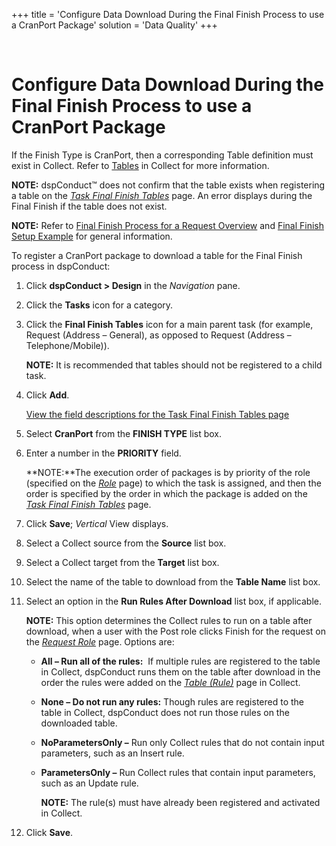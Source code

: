 +++
title = 'Configure Data Download During the Final Finish Process to use a CranPort Package'
solution = 'Data Quality'
+++

 

# Configure Data Download During the Final Finish Process to use a CranPort Package

If the Finish Type is CranPort, then a corresponding Table definition
must exist in Collect. Refer to
[Tables](../../../Platform/Collect/Use_Cases/Register_and_Use_Tables.htm)
in Collect for more information.

<span style="font-weight: bold;">NOTE:</span> dspConduct™ does not
confirm that the table exists when registering a table on the
<span style="font-style: italic;">[Task Final Finish
Tables](../Page_Desc/Task_Final_Finish_Tables_H.htm)</span> page. An
error displays during the Final Finish if the table does not exist.

<span style="font-weight: bold;">NOTE:</span> Refer to [Final Finish
Process for a Request
Overview](Final_Finish_Process_for_a_Request_Overview.htm) and [Final
Finish Setup Example](Final_Finish_Setup_Example.htm) for general
information.

To register a CranPort package to download a table for the Final Finish
process in dspConduct:

1.  Click **dspConduct \> Design** in the *Navigation* pane.

2.  Click the **Tasks** icon for a category.

3.  Click the **Final Finish Tables** icon for a main parent task (for
    example, Request (Address – General), as opposed to Request (Address
    – Telephone/Mobile)).
    
    **NOTE:** It is recommended that tables should not be registered to
    a child task.

4.  Click <span style="font-weight: bold;">Add</span>.
    
    [View the field descriptions for the Task Final Finish Tables
    page](../Page_Desc/Task_Final_Finish_Tables_H.htm)

5.  Select <span style="font-weight: bold;">CranPort</span> from the
    <span style="font-weight: bold;">FINISH TYPE</span> list box.

6.  Enter a number in the
    <span style="font-weight: bold;">PRIORITY</span> field.
    
    **NOTE:**The execution order of packages is by priority of the role
    (specified on the
    <span style="font-style: italic;">[Role](../Page_Desc/Role_H_dspConduct.htm)</span>
    page) to which the task is assigned, and then the order is specified
    by the order in which the package is added on the
    <span style="font-style: italic;">[Task Final Finish
    Tables](../Page_Desc/Task_Final_Finish_Tables_H.htm)</span> page.

7.  Click **Save**; <span style="font-style: italic;">Vertical</span>
    View displays.

8.  Select a Collect source from the **Source** list box.

9.  Select a Collect target from the **Target** list box.

10. Select the name of the table to download from the **Table Name**
    list box.

11. Select an option in the **Run Rules After Download** list box, if
    applicable.
    
    **NOTE:** This option determines the Collect rules to run on a table
    after download, when a user with the Post role clicks Finish for the
    request on the *[Request Role](../Page_Desc/Request_Role_H.htm)*
    page. Options are:
    
      - **All – Run all of the rules:**  If multiple rules are
        registered to the table in Collect, dspConduct runs them on the
        table after download in the order the rules were added on the
        *[Table
        (Rule)](../../../Platform/Collect/Page_Desc/Table_Rule_H.htm)*
        page in Collect.
    
      - **None – Do not run any rules:** Though rules are registered to
        the table in Collect, dspConduct does not run those rules on the
        downloaded table.
    
      - **NoParametersOnly –** Run only Collect rules that do not
        contain input parameters, such as an Insert rule.
    
      - **ParametersOnly –** Run Collect rules that contain input
        parameters, such as an Update rule.
        
        **NOTE:** The rule(s) must have already been registered and
        activated in Collect.

12. Click **Save**.
